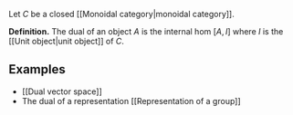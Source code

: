 Let $C$ be a closed [[Monoidal category|monoidal category]].

**Definition.** The dual of an object $A$ is the internal hom $[A,I]$ where $I$ is the [[Unit object|unit object]] of $C$.

## Examples
- [[Dual vector space]]
- The dual of a representation [[Representation of a group]]